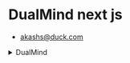 # DualMind next js

- akashs@duck.com   

<details>
<summary> DualMind  </summary>
-   [** DualMind **](http://teckzylabs.com  )
    DualMind Next js
</details>
